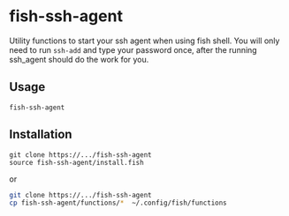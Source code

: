 # fish-ssh-agent

Utility functions to start your ssh agent when using fish shell.
You will only need to run `ssh-add` and type your password once,
after the running ssh_agent should do the work for you.


## Usage

```fish
fish-ssh-agent
```


## Installation

```fish
git clone https://.../fish-ssh-agent
source fish-ssh-agent/install.fish
```

or

```sh
git clone https://.../fish-ssh-agent
cp fish-ssh-agent/functions/*  ~/.config/fish/functions
```
